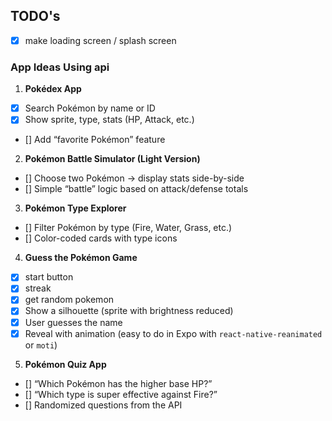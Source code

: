 ## TODO's

- [x] make loading screen / splash screen

### App Ideas Using api

1. **Pokédex App**

- [x] Search Pokémon by name or ID
- [x] Show sprite, type, stats (HP, Attack, etc.)
- [] Add “favorite Pokémon” feature

2. **Pokémon Battle Simulator (Light Version)**

- [] Choose two Pokémon → display stats side-by-side
- [] Simple “battle” logic based on attack/defense totals

3. **Pokémon Type Explorer**

- [] Filter Pokémon by type (Fire, Water, Grass, etc.)
- [] Color-coded cards with type icons

4. **Guess the Pokémon Game**

- [x] start button
- [x] streak
- [x] get random pokemon
- [x] Show a silhouette (sprite with brightness reduced)
- [x] User guesses the name
- [x] Reveal with animation (easy to do in Expo with `react-native-reanimated` or `moti`)

5. **Pokémon Quiz App**

- [] “Which Pokémon has the higher base HP?”
- [] “Which type is super effective against Fire?”
- [] Randomized questions from the API

